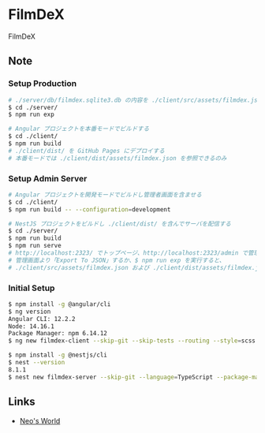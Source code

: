 # FilmDeX

FilmDeX


## Note

### Setup Production

```bash
# ./server/db/filmdex.sqlite3.db の内容を ./client/src/assets/filmdex.json にエクスポートする
$ cd ./server/
$ npm run exp

# Angular プロジェクトを本番モードでビルドする
$ cd ./client/
$ npm run build
# ./client/dist/ を GitHub Pages にデプロイする
# 本番モードでは ./client/dist/assets/filmdex.json を参照できるのみ
```

### Setup Admin Server

```bash
# Angular プロジェクトを開発モードでビルドし管理者画面を含ませる
$ cd ./client/
$ npm run build -- --configuration=development

# NestJS プロジェクトをビルドし ./client/dist/ を含んでサーバを配信する
$ cd ./server/
$ npm run build
$ npm run serve
# http://localhost:2323/ でトップページ、http://localhost:2323/admin で管理画面に遷移する
# 管理画面より「Export To JSON」するか、$ npm run exp を実行すると、
# ./client/src/assets/filmdex.json および ./client/dist/assets/filmdex.json を更新する
```

### Initial Setup

```bash
$ npm install -g @angular/cli
$ ng version
Angular CLI: 12.2.2
Node: 14.16.1
Package Manager: npm 6.14.12
$ ng new filmdex-client --skip-git --skip-tests --routing --style=scss

$ npm install -g @nestjs/cli
$ nest --version
8.1.1
$ nest new filmdex-server --skip-git --language=TypeScript --package-manager=npm
```


## Links

- [Neo's World](https://neos21.net/)

